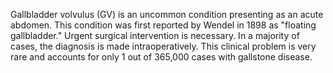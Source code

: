 Gallbladder volvulus (GV) is an uncommon condition presenting as an acute abdomen. This condition was first reported by Wendel in 1898 as "floating gallbladder." Urgent surgical intervention is necessary. In a majority of cases, the diagnosis is made intraoperatively. This clinical problem is very rare and accounts for only 1 out of 365,000 cases with gallstone disease.